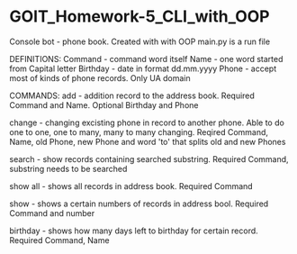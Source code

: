 # GOIT_Homework-5_CLI_with_OOP
Console bot - phone book. Created with with OOP
main.py is a run file

DEFINITIONS:
Command - command word itself
Name - one word started from Capital letter
Birthday - date in format dd.mm.yyyy
Phone - accept most of kinds of phone records. Only UA domain

COMMANDS:
add - addition record to the address book. Required Command and Name. Optional Birthday and Phone

change - changing excisting phone in record to another phone. Able to do one to one, one to many, many to many changing. Reqired Command, Name, old Phone, new Phone and word 'to' that splits old and new Phones

search - show records containing searched substring. Required Command, substring needs to be searched

show all - shows all records in address book. Required Command

show - shows a certain numbers of records in address bool. Required Command and number

birthday - shows how many days left to birthday for certain record. Required Command, Name